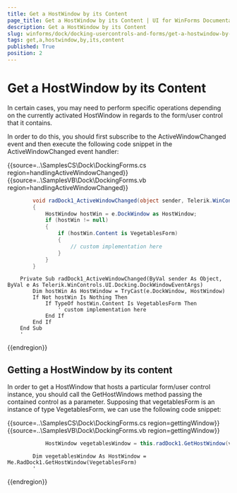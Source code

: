 ```yaml
---
title: Get a HostWindow by its Content
page_title: Get a HostWindow by its Content | UI for WinForms Documentation
description: Get a HostWindow by its Content
slug: winforms/dock/docking-usercontrols-and-forms/get-a-hostwindow-by-its-content
tags: get,a,hostwindow,by,its,content
published: True
position: 2
---
```


# Get a HostWindow by its Content



In certain cases, you may need to perform specific operations depending on the currently activated HostWindow in regards to the form/user control that it contains. 

In order to do this, you should first subscribe to the ActiveWindowChanged event and then execute the following code snippet in the ActiveWindowChanged event handler: 

{{source=..\SamplesCS\Dock\DockingForms.cs region=handlingActiveWindowChanged}} 
{{source=..\SamplesVB\Dock\DockingForms.vb region=handlingActiveWindowChanged}} 

````C#
        void radDock1_ActiveWindowChanged(object sender, Telerik.WinControls.UI.Docking.DockWindowEventArgs e)
        {
            HostWindow hostWin = e.DockWindow as HostWindow;
            if (hostWin != null)
            {
                if (hostWin.Content is VegetablesForm)
                {
                    // custom implementation here
                }
            }
        }
````
````VB.NET
    Private Sub radDock1_ActiveWindowChanged(ByVal sender As Object, ByVal e As Telerik.WinControls.UI.Docking.DockWindowEventArgs)
        Dim hostWin As HostWindow = TryCast(e.DockWindow, HostWindow)
        If Not hostWin Is Nothing Then
            If TypeOf hostWin.Content Is VegetablesForm Then
                ' custom implementation here
            End If
        End If
    End Sub
    '
````

{{endregion}}  

## Getting a HostWindow by its content

In order to get a HostWindow that hosts a particular form/user control instance, you should call the GetHostWindows method passing the contained control as a parameter. Supposing that vegetablesForm is an instance of type VegetablesForm, we can use the following code snippet: 

{{source=..\SamplesCS\Dock\DockingForms.cs region=gettingWindow}} 
{{source=..\SamplesVB\Dock\DockingForms.vb region=gettingWindow}} 

````C#
            HostWindow vegetablesWindow = this.radDock1.GetHostWindow(vegetablesForm);
````
````VB.NET
        Dim vegetablesWindow As HostWindow = Me.RadDock1.GetHostWindow(VegetablesForm)
        '
````

{{endregion}} 





